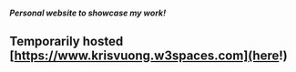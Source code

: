 ##### Personal website to showcase my work!

## Temporarily hosted [https://www.krisvuong.w3spaces.com](here!)
